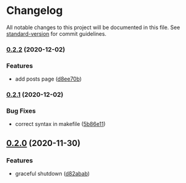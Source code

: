 # Changelog

All notable changes to this project will be documented in this file. See [standard-version](https://github.com/conventional-changelog/standard-version) for commit guidelines.

### [0.2.2](https://github.com/kenhowardpdx/kenhoward-dev/compare/v0.2.1...v0.2.2) (2020-12-02)


### Features

* add posts page ([d8ee70b](https://github.com/kenhowardpdx/kenhoward-dev/commit/d8ee70b9ada70f570a3c7468055a95a3a9bb87af))

### [0.2.1](https://github.com/kenhowardpdx/kenhoward-dev/compare/v0.2.0...v0.2.1) (2020-12-02)


### Bug Fixes

* correct syntax in makefile ([5b86e11](https://github.com/kenhowardpdx/kenhoward-dev/commit/5b86e11faace4d908903d8917e694ddb9e554758))

## [0.2.0](https://github.com/kenhowardpdx/kenhoward-dev/compare/v0.1.0...v0.2.0) (2020-11-30)


### Features

* graceful shutdown ([d82abab](https://github.com/kenhowardpdx/kenhoward-dev/commit/d82abab562dc253d9742b55eeece4b3c70f84b00))
